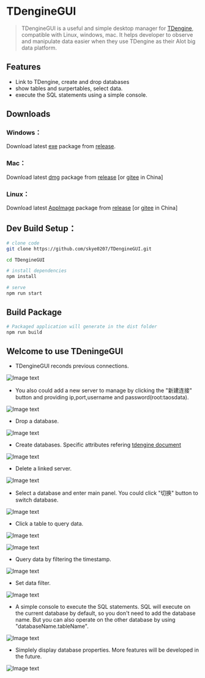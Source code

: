 # TDengineGUI

> TDengineGUI is a useful and simple desktop manager for [TDengine](https://github.com/taosdata/TDengine), compatible with Linux, windows, mac. It helps developer to observe and manipulate data easier when they use TDengine as their Alot big data platform.

## Features
- Link to TDengine, create and drop databases
- show tables and surpertables, select data.
- execute the SQL statements using a simple console.

## Downloads

### Windows：

Download latest [exe](https://github.com/skye0207/TDengineGUI/releases/tag/v1.0.0) package from [release](https://github.com/skye0207/TDengineGUI/releases/tag/v1.0.0).

### Mac：
Download latest [dmg](https://github.com/skye0207/TDengineGUI/releases/tag/v1.0.0) package from [release](https://github.com/skye0207/TDengineGUI/releases/tag/v1.0.0) [or [gitee](https://gitee.com/skyebaobao/TDengineGUI/releases/v1.0.0) in China]

### Linux：
Download latest [AppImage](https://github.com/skye0207/TDengineGUI/releases/tag/v1.0.0) package from [release](https://github.com/skye0207/TDengineGUI/releases/tag/v1.0.0) [or [gitee](https://gitee.com/skyebaobao/TDengineGUI/releases/v1.0.0) in China]


## Dev Build Setup：
```bash
# clone code 
git clone https://github.com/skye0207/TDengineGUI.git

cd TDengineGUI

# install dependencies
npm install

# serve
npm run start
```

## Build Package
```bash
# Packaged application will generate in the dist folder
npm run build 
```

## Welcome to use TDeningeGUI

- TDengineGUI reconds previous connections.

![Image text](https://github.com/skye0207/TDengineGUI/blob/main/_img/1.png)

- You also could add a new server to manage by clicking the "新建连接" button and providing ip,port,username and password(root:taosdata).

![Image text](https://github.com/skye0207/TDengineGUI/blob/main/_img/2.png)

- Drop a database.

![Image text](https://github.com/skye0207/TDengineGUI/blob/main/_img/3.png)

- Create databases. Specific attributes refering [tdengine document](https://www.taosdata.com/cn/documentation/taos-sql#management)

![Image text](https://github.com/skye0207/TDengineGUI/blob/main/_img/5.png)

- Delete a linked server.

![Image text](https://github.com/skye0207/TDengineGUI/blob/main/_img/6.png)

- Select a database and enter main panel. You could click "切换" button to switch database.

![Image text](https://github.com/skye0207/TDengineGUI/blob/main/_img/7.png)

- Click a table to query data.

![Image text](https://github.com/skye0207/TDengineGUI/blob/main/_img/8.png)

![Image text](https://github.com/skye0207/TDengineGUI/blob/main/_img/11.png)

- Query data by filtering the timestamp.

![Image text](https://github.com/skye0207/TDengineGUI/blob/main/_img/9.png)

- Set data filter.

![Image text](https://github.com/skye0207/TDengineGUI/blob/main/_img/10.png)

- A simple console to execute the SQL statements. SQL will execute on the current database by default, so you don't need to add the database name. But you can also operate on the other database by using "databaseName.tableName".

![Image text](https://github.com/skye0207/TDengineGUI/blob/main/_img/12.png)

- Simplely display database properties. More features will be developed in the future.

![Image text](https://github.com/skye0207/TDengineGUI/blob/main/_img/14.png)